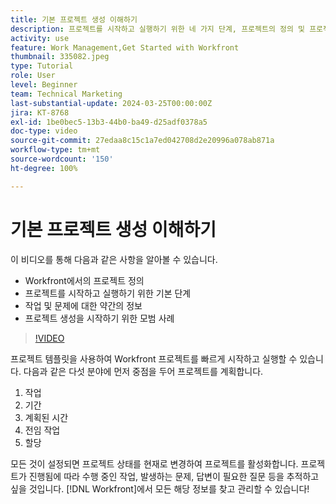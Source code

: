 ```yaml
---
title: 기본 프로젝트 생성 이해하기
description: 프로젝트를 시작하고 실행하기 위한 네 가지 단계, 프로젝트의 정의 및 프로젝트를 만드는 가장 일반적인 세 가지 방법을 알아봅니다.
activity: use
feature: Work Management,Get Started with Workfront
thumbnail: 335082.jpeg
type: Tutorial
role: User
level: Beginner
team: Technical Marketing
last-substantial-update: 2024-03-25T00:00:00Z
jira: KT-8768
exl-id: 1be0bec5-13b3-44b0-ba49-d25adf0378a5
doc-type: video
source-git-commit: 27edaa8c15c1a7ed042708d2e20996a078ab871a
workflow-type: tm+mt
source-wordcount: '150'
ht-degree: 100%

---
```


# 기본 프로젝트 생성 이해하기

이 비디오를 통해 다음과 같은 사항을 알아볼 수 있습니다.

* Workfront에서의 프로젝트 정의
* 프로젝트를 시작하고 실행하기 위한 기본 단계
* 작업 및 문제에 대한 약간의 정보
* 프로젝트 생성을 시작하기 위한 모범 사례

>[!VIDEO](https://video.tv.adobe.com/v/335082/?quality=12&learn=on)

프로젝트 템플릿을 사용하여 Workfront 프로젝트를 빠르게 시작하고 실행할 수 있습니다. 다음과 같은 다섯 분야에 먼저 중점을 두어 프로젝트를 계획합니다.

1. 작업
1. 기간
1. 계획된 시간
1. 전임 작업
1. 할당

모든 것이 설정되면 프로젝트 상태를 현재로 변경하여 프로젝트를 활성화합니다. 프로젝트가 진행됨에 따라 수행 중인 작업, 발생하는 문제, 답변이 필요한 질문 등을 추적하고 싶을 것입니다. [!DNL Workfront]에서 모든 해당 정보를 찾고 관리할 수 있습니다!
